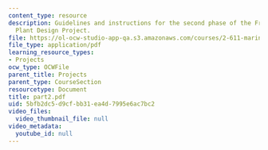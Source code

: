 ```yaml
---
content_type: resource
description: Guidelines and instructions for the second phase of the Frigate Propulsion
  Plant Design Project.
file: https://ol-ocw-studio-app-qa.s3.amazonaws.com/courses/2-611-marine-power-and-propulsion-fall-2006/5bfb2dc5d9cfbb31ea4d7995e6ac7bc2_part2.pdf
file_type: application/pdf
learning_resource_types:
- Projects
ocw_type: OCWFile
parent_title: Projects
parent_type: CourseSection
resourcetype: Document
title: part2.pdf
uid: 5bfb2dc5-d9cf-bb31-ea4d-7995e6ac7bc2
video_files:
  video_thumbnail_file: null
video_metadata:
  youtube_id: null
---
```

